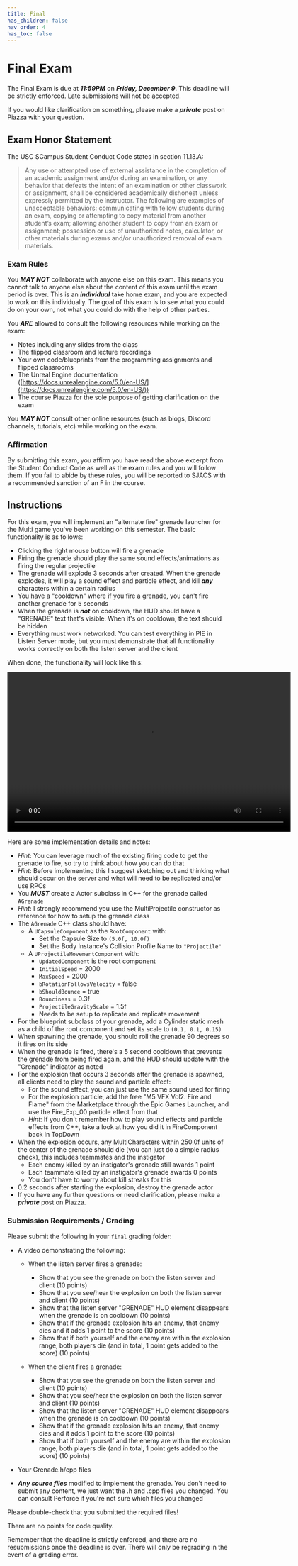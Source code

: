 ```yaml
---
title: Final
has_children: false
nav_order: 4
has_toc: false
---
```


# Final Exam

The Final Exam is due at ***11:59PM*** on ***Friday, December 9***. This deadline will be strictly enforced. Late submissions will not be accepted.

If you would like clarification on something, please make a ***private*** post on Piazza with your question.

## Exam Honor Statement

The USC SCampus Student Conduct Code states in section 11.13.A:

> Any use or attempted use of external assistance in the completion of an academic assignment and/or during an examination, or any behavior that defeats the intent of an examination or other classwork or assignment, shall be considered academically dishonest unless expressly permitted by the instructor. The following are examples of unacceptable behaviors: communicating with fellow students during an exam, copying or attempting to copy material from another student’s exam; allowing another student to copy from an exam or assignment; possession or use of unauthorized notes, calculator, or other materials during exams and/or unauthorized removal of exam materials.

### Exam Rules

You ***MAY NOT*** collaborate with anyone else on this exam. This means you cannot talk to anyone else about the content of this exam until the exam period is over. This is an ***individual*** take home exam, and you are expected to work on this individually. The goal of this exam is to see what you could do on your own, not what you could do with the help of other parties.

You ***ARE*** allowed to consult the following resources while working on the exam:

- Notes including any slides from the class
- The flipped classroom and lecture recordings
- Your own code/blueprints from the programming assignments and flipped classrooms
- The Unreal Engine documentation ([https://docs.unrealengine.com/5.0/en-US/](https://docs.unrealengine.com/5.0/en-US/))
- The course Piazza for the sole purpose of getting clarification on the exam

You ***MAY NOT*** consult other online resources (such as blogs, Discord channels, tutorials, etc) while working on the exam.

### Affirmation

By submitting this exam, you affirm you have read the above excerpt from the Student Conduct Code as well as the exam rules and you will follow them. If you fail to abide by these rules, you will be reported to SJACS with a recommended sanction of an F in the course.

## Instructions

For this exam, you will implement an "alternate fire" grenade launcher for the Multi game you've been working on this semester. The basic functionality is as follows:

- Clicking the right mouse button will fire a grenade
- Firing the grenade should play the same sound effects/animations as firing the regular projectile
- The grenade will explode 3 seconds after created. When the grenade explodes, it will play a sound effect and particle effect, and kill ***any*** characters within a certain radius
- You have a "cooldown" where if you fire a grenade, you can't fire another grenade for 5 seconds
- When the grenade is ***not*** on cooldown, the HUD should have a "GRENADE" text that's visible. When it's on cooldown, the text should be hidden
- Everything must work networked. You can test everything in PIE in Listen Server mode, but you must demonstrate that all functionality works correctly on both the listen server and the client

When done, the functionality will look like this:

<video style="display:block; margin: 0 auto;" width="640" height="360" controls>
  <source src="assets/Final.mp4" type="video/mp4">
</video>

Here are some implementation details and notes:

- *Hint*: You can leverage much of the existing firing code to get the grenade to fire, so try to think about how you can do that
- *Hint*: Before implementing this I suggest sketching out and thinking what should occur on the server and what will need to be replicated and/or use RPCs
- You ***MUST*** create a Actor subclass in C++ for the grenade called `AGrenade`
- *Hint*: I strongly recommend you use the MultiProjectile constructor as reference for how to setup the grenade class
- The `AGrenade` C++ class should have:
  - A `UCapsuleComponent` as the `RootComponent` with:
    - Set the Capsule Size to `(5.0f, 10.0f)`
    - Set the Body Instance's Collision Profile Name to `"Projectile"`
  - A `UProjectileMovementComponent` with:
    - `UpdatedComponent` is the root component
    - `InitialSpeed` = 2000
    - `MaxSpeed` = 2000
    - `bRotationFollowsVelocity` = false
    - `bShouldBounce` = true
    - `Bounciness` = 0.3f
    - `ProjectileGravityScale` = 1.5f
    - Needs to be setup to replicate and replicate movement
- For the blueprint subclass of your grenade, add a Cylinder static mesh as a child of the root component and set its scale to `(0.1, 0.1, 0.15)`
- When spawning the grenade, you should roll the grenade 90 degrees so it fires on its side
- When the grenade is fired, there's a 5 second cooldown that prevents the grenade from being fired again, and the HUD should update with the "Grenade" indicator as noted
- For the explosion that occurs 3 seconds after the grenade is spawned, all clients need to play the sound and particle effect:
  - For the sound effect, you can just use the same sound used for firing
  - For the explosion particle, add the free "M5 VFX Vol2. Fire and Flame" from the Marketplace through the Epic Games Launcher, and use the Fire_Exp_00 particle effect from that
  - *Hint*: If you don't remember how to play sound effects and particle effects from C++, take a look at how you did it in FireComponent back in TopDown
- When the explosion occurs, any MultiCharacters within 250.0f units of the center of the grenade should die (you can just do a simple radius check), this includes teammates and the instigator
  - Each enemy killed by an instigator's grenade still awards 1 point
  - Each teammate killed by an instigator's grenade awards 0 points
  - You don't have to worry about kill streaks for this
- 0.2 seconds after starting the explosion, destroy the grenade actor
- If you have any further questions or need clarification, please make a ***private*** post on Piazza.

### Submission Requirements / Grading

Please submit the following in your `final` grading folder:

- A video demonstrating the following:
  - When the listen server fires a grenade:
    - Show that you see the grenade on both the listen server and client (10 points)
    - Show that you see/hear the explosion on both the listen server and client (10 points)
    - Show that the listen server "GRENADE" HUD element disappears when the grenade is on cooldown (10 points)
    - Show that if the grenade explosion hits an enemy, that enemy dies and it adds 1 point to the score (10 points)
    - Show that if both yourself and the enemy are within the explosion range, both players die (and in total, 1 point gets added to the score) (10 points)

  - When the client fires a grenade:
    - Show that you see the grenade on both the listen server and client (10 points)
    - Show that you see/hear the explosion on both the listen server and client (10 points)
    - Show that the listen server "GRENADE" HUD element disappears when the grenade is on cooldown (10 points)
    - Show that if the grenade explosion hits an enemy, that enemy dies and it adds 1 point to the score (10 points)
    - Show that if both yourself and the enemy are within the explosion range, both players die (and in total, 1 point gets added to the score) (10 points)

- Your Grenade.h/cpp files
- ***Any source files*** modified to implement the grenade. You don't need to submit any content, we just want the .h and .cpp files you changed. You can consult Perforce if you're not sure which files you changed

Please double-check that you submitted the required files!

There are no points for code quality.

Remember that the deadline is strictly enforced, and there are no resubmissions once the deadline is over. There will only be regrading in the event of a grading error.
